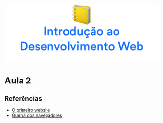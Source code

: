 <div align="center">
<img  src="../images/h/2.png" alt="Git e versionamento">
</div>

# Aula 2

## Referências

- [O primeiro website](http://info.cern.ch/hypertext/WWW/TheProject.html)
- [Guerra dos navegadores](https://pt.wikipedia.org/wiki/Guerra_dos_navegadores)
